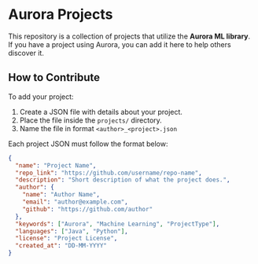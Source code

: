 # Aurora Projects

This repository is a collection of projects that utilize the **Aurora ML library**. If you have a project using Aurora, you can add it here to help others discover it.

## How to Contribute

To add your project:

1. Create a JSON file with details about your project.
2. Place the file inside the `projects/` directory.
3. Name the file in format `<author>_<project>.json`

Each project JSON must follow the format below:

```json
{
  "name": "Project Name",
  "repo_link": "https://github.com/username/repo-name",
  "description": "Short description of what the project does.",
  "author": {
    "name": "Author Name",
    "email": "author@example.com",
    "github": "https://github.com/author"
  },
  "keywords": ["Aurora", "Machine Learning", "ProjectType"],
  "languages": ["Java", "Python"],
  "license": "Project License",
  "created_at": "DD-MM-YYYY"
}
```
